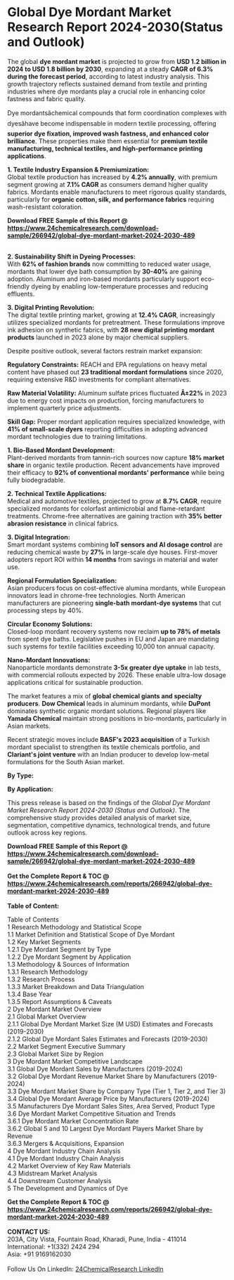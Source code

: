 <h1>Global Dye Mordant Market Research Report 2024-2030(Status and Outlook)</h1><p>The global <strong>dye mordant market</strong> is projected to grow from <strong>USD 1.2 billion in 2024 to USD 1.8 billion by 2030</strong>, expanding at a steady <strong>CAGR of 6.3% during the forecast period</strong>, according to latest industry analysis. This growth trajectory reflects sustained demand from textile and printing industries where dye mordants play a crucial role in enhancing color fastness and fabric quality.</p><p>Dye mordantsâchemical compounds that form coordination complexes with dyesâhave become indispensable in modern textile processing, offering <strong>superior dye fixation, improved wash fastness, and enhanced color brilliance</strong>. These properties make them essential for <strong>premium textile manufacturing, technical textiles, and high-performance printing applications</strong>.</p><p><strong>1. Textile Industry Expansion &amp; Premiumization:</strong><br>
Global textile production has increased by <strong>4.2% annually</strong>, with premium segment growing at <strong>7.1% CAGR</strong> as consumers demand higher quality fabrics. Mordants enable manufacturers to meet rigorous quality standards, particularly for <strong>organic cotton, silk, and performance fabrics</strong> requiring wash-resistant coloration.</p><div><b>Download FREE Sample of this Report @ 
            <a href="https://www.24chemicalresearch.com/download-sample/266942/global-dye-mordant-market-2024-2030-489">
            https://www.24chemicalresearch.com/download-sample/266942/global-dye-mordant-market-2024-2030-489</a></b></div><br><p><strong>2. Sustainability Shift in Dyeing Processes:</strong><br>
With <strong>62% of fashion brands</strong> now committing to reduced water usage, mordants that lower dye bath consumption by <strong>30-40%</strong> are gaining adoption. Aluminum and iron-based mordants particularly support eco-friendly dyeing by enabling low-temperature processes and reducing effluents.</p><p><strong>3. Digital Printing Revolution:</strong><br>
The digital textile printing market, growing at <strong>12.4% CAGR</strong>, increasingly utilizes specialized mordants for pretreatment. These formulations improve ink adhesion on synthetic fabrics, with <strong>28 new digital printing mordant products</strong> launched in 2023 alone by major chemical suppliers.</p><p>Despite positive outlook, several factors restrain market expansion:</p><p><strong>Regulatory Constraints:</strong> REACH and EPA regulations on heavy metal content have phased out <strong>23 traditional mordant formulations</strong> since 2020, requiring extensive R&amp;D investments for compliant alternatives.</p><p><strong>Raw Material Volatility:</strong> Aluminum sulfate prices fluctuated <strong>Â±22%</strong> in 2023 due to energy cost impacts on production, forcing manufacturers to implement quarterly price adjustments.</p><p><strong>Skill Gap:</strong> Proper mordant application requires specialized knowledge, with <strong>41% of small-scale dyers</strong> reporting difficulties in adopting advanced mordant technologies due to training limitations.</p><p><strong>1. Bio-Based Mordant Development:</strong><br>
Plant-derived mordants from tannin-rich sources now capture <strong>18% market share</strong> in organic textile production. Recent advancements have improved their efficacy to <strong>92% of conventional mordants' performance</strong> while being fully biodegradable.</p><p><strong>2. Technical Textile Applications:</strong><br>
Medical and automotive textiles, projected to grow at <strong>8.7% CAGR</strong>, require specialized mordants for colorfast antimicrobial and flame-retardant treatments. Chrome-free alternatives are gaining traction with <strong>35% better abrasion resistance</strong> in clinical fabrics.</p><p><strong>3. Digital Integration:</strong><br>
Smart mordant systems combining <strong>IoT sensors and AI dosage control</strong> are reducing chemical waste by <strong>27%</strong> in large-scale dye houses. First-mover adopters report ROI within <strong>14 months</strong> from savings in material and water use.</p><p><strong>Regional Formulation Specialization:</strong><br>
	Asian producers focus on cost-effective alumina mordants, while European innovators lead in chrome-free technologies. North American manufacturers are pioneering <strong>single-bath mordant-dye systems</strong> that cut processing steps by 40%.</p><p><strong>Circular Economy Solutions:</strong><br>
	Closed-loop mordant recovery systems now reclaim <strong>up to 78% of metals</strong> from spent dye baths. Legislative pushes in EU and Japan are mandating such systems for textile facilities exceeding 10,000 ton annual capacity.</p><p><strong>Nano-Mordant Innovations:</strong><br>
	Nanoparticle mordants demonstrate <strong>3-5x greater dye uptake</strong> in lab tests, with commercial rollouts expected by 2026. These enable ultra-low dosage applications critical for sustainable production.</p><p>The market features a mix of <strong>global chemical giants and specialty producers</strong>. <strong>Dow Chemical</strong> leads in aluminum mordants, while <strong>DuPont</strong> dominates synthetic organic mordant solutions. Regional players like <strong>Yamada Chemical</strong> maintain strong positions in bio-mordants, particularly in Asian markets.</p><p>Recent strategic moves include <strong>BASF's 2023 acquisition</strong> of a Turkish mordant specialist to strengthen its textile chemicals portfolio, and <strong>Clariant's joint venture</strong> with an Indian producer to develop low-metal formulations for the South Asian market.</p><p><strong>By Type:</strong></p><p><strong>By Application:</strong></p><p>This press release is based on the findings of the <em>Global Dye Mordant Market Research Report 2024-2030 (Status and Outlook)</em>. The comprehensive study provides detailed analysis of market size, segmentation, competitive dynamics, technological trends, and future outlook across key regions.</p><div><b>Download FREE Sample of this Report @ 
            <a href="https://www.24chemicalresearch.com/download-sample/266942/global-dye-mordant-market-2024-2030-489">
            https://www.24chemicalresearch.com/download-sample/266942/global-dye-mordant-market-2024-2030-489</a></b></div><br><div><b>Get the Complete Report & TOC @ 
            <a href="https://www.24chemicalresearch.com/reports/266942/global-dye-mordant-market-2024-2030-489">
            https://www.24chemicalresearch.com/reports/266942/global-dye-mordant-market-2024-2030-489</a></b></div><br>
            <b>Table of Content:</b><p>Table of Contents<br />
1 Research Methodology and Statistical Scope<br />
1.1 Market Definition and Statistical Scope of Dye Mordant<br />
1.2 Key Market Segments<br />
1.2.1 Dye Mordant Segment by Type<br />
1.2.2 Dye Mordant Segment by Application<br />
1.3 Methodology & Sources of Information<br />
1.3.1 Research Methodology<br />
1.3.2 Research Process<br />
1.3.3 Market Breakdown and Data Triangulation<br />
1.3.4 Base Year<br />
1.3.5 Report Assumptions & Caveats<br />
2 Dye Mordant Market Overview<br />
2.1 Global Market Overview<br />
2.1.1 Global Dye Mordant Market Size (M USD) Estimates and Forecasts (2019-2030)<br />
2.1.2 Global Dye Mordant Sales Estimates and Forecasts (2019-2030)<br />
2.2 Market Segment Executive Summary<br />
2.3 Global Market Size by Region<br />
3 Dye Mordant Market Competitive Landscape<br />
3.1 Global Dye Mordant Sales by Manufacturers (2019-2024)<br />
3.2 Global Dye Mordant Revenue Market Share by Manufacturers (2019-2024)<br />
3.3 Dye Mordant Market Share by Company Type (Tier 1, Tier 2, and Tier 3)<br />
3.4 Global Dye Mordant Average Price by Manufacturers (2019-2024)<br />
3.5 Manufacturers Dye Mordant Sales Sites, Area Served, Product Type<br />
3.6 Dye Mordant Market Competitive Situation and Trends<br />
3.6.1 Dye Mordant Market Concentration Rate<br />
3.6.2 Global 5 and 10 Largest Dye Mordant Players Market Share by Revenue<br />
3.6.3 Mergers & Acquisitions, Expansion<br />
4 Dye Mordant Industry Chain Analysis<br />
4.1 Dye Mordant Industry Chain Analysis<br />
4.2 Market Overview of Key Raw Materials<br />
4.3 Midstream Market Analysis<br />
4.4 Downstream Customer Analysis<br />
5 The Development and Dynamics of Dye</p><div><b>Get the Complete Report & TOC @ 
            <a href="https://www.24chemicalresearch.com/reports/266942/global-dye-mordant-market-2024-2030-489">
            https://www.24chemicalresearch.com/reports/266942/global-dye-mordant-market-2024-2030-489</a></b></div><br><b>CONTACT US:</b><br>
            203A, City Vista, Fountain Road, Kharadi, Pune, India - 411014<br>
            International: +1(332) 2424 294<br>
            Asia: +91 9169162030 <br><br>
            Follow Us On LinkedIn: <a href="https://www.linkedin.com/company/24chemicalresearch/">24ChemicalResearch LinkedIn</a>